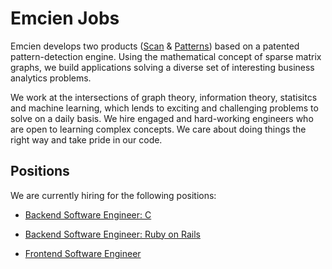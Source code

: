 # Emcien Jobs

Emcien develops two products ([Scan](http://emcien.com/scan/) &
[Patterns](http://emcien.com/patterns/)) based on a patented pattern-detection
engine. Using the mathematical concept of sparse matrix graphs, we build
applications solving a diverse set of interesting business analytics problems.

We work at the intersections of graph theory, information theory, statisitcs
and machine learning, which lends to exciting and challenging problems to solve
on a daily basis. We hire engaged and hard-working engineers who are open to
learning complex concepts. We care about doing things the right way and take
pride in our code.


## Positions

We are currently hiring for the following positions:

* [Backend Software Engineer: C](https://github.com/emcien/jobs/blob/master/positions/backend_engineer_c.md)

* [Backend Software Engineer: Ruby on Rails](https://github.com/emcien/jobs/blob/master/positions/backend_engineer_rails.md)

* [Frontend Software Engineer](https://github.com/emcien/jobs/blob/master/positions/frontend_engineer.md)

